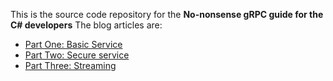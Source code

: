 This is the source code repository for the __No-nonsense gRPC guide for the C# developers__
The blog articles are:
- [Part One: Basic Service](https://aiki.dev/posts/csharp-grpc-basic/)
- [Part Two: Secure service](https://aiki.dev/posts/csharp-grpc-secure/)
- [Part Three: Streaming](https://aiki.dev/posts/csharp-grpc-streaming/)